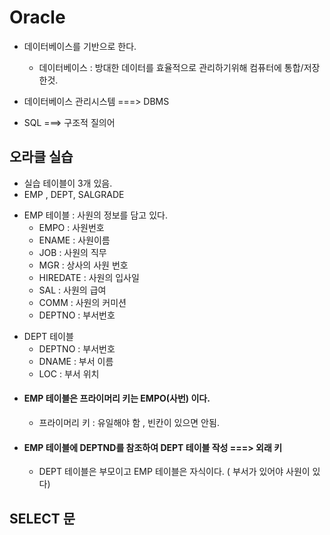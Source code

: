 # Oracle

* 데이터베이스를 기반으로 한다.
  * 데이터베이스 : 방대한 데이터를 효율적으로 관리하기위해 컴퓨터에 통합/저장 한것.
 
* 데이터베이스 관리시스템 ===> DBMS
* SQL ===> 구조적 질의어

## 오라클 실습

* 실습 테이블이 3개 있음.
* EMP , DEPT, SALGRADE
<dr/>

  * EMP 테이블 : 사원의 정보를 담고 있다.
    * EMPO : 사원번호
    * ENAME : 사원이름
    * JOB : 사원의 직무
    * MGR : 상사의 사원 번호
    * HIREDATE : 사원의 입사일
    * SAL : 사원의 급여
    * COMM : 사원의 커미션
    * DEPTNO : 부서번호
<dr/>

  * DEPT 테이블
    * DEPTNO : 부서번호
    * DNAME : 부서 이름
    * LOC : 부서 위치
* #### EMP 테이블은 프라이머리 키는 EMPO(사번) 이다.
  * 프라이머리 키 : 유일해야 함 , 빈칸이 있으면 안됨.
* ####  EMP 테이블에 DEPTND를 참조하여 DEPT 테이블 작성 ===> 외래 키
  * DEPT 테이블은 부모이고 EMP 테이블은 자식이다. ( 부서가 있어야 사원이 있다)

## SELECT 문

